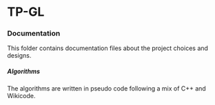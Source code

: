 # TP-GL

### Documentation

This folder contains documentation files about the project choices and designs.

##### Algorithms

The algorithms are written in pseudo code following a mix of C++ and Wikicode.